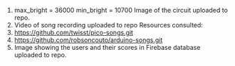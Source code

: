 1. max_bright = 36000
   min_bright = 10700
Image of the circuit uploaded to repo.
2. Video of song recording uploaded to repo
Resources consulted:
1. https://github.com/twisst/pico-songs.git
2. https://github.com/robsoncouto/arduino-songs.git
4. Image showing the users and their scores in Firebase database uploaded to repo. 
